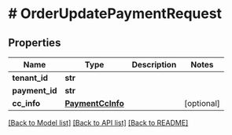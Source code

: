 # # OrderUpdatePaymentRequest


## Properties 


Name | Type | Description | Notes
------------ | ------------- | ------------- | -------------
**tenant_id**| **str** |   |
**payment_id**| **str** |   |
**cc_info**| [**PaymentCcInfo**](PaymentCcInfo.md) |   | [optional]


[[Back to Model list]](../../README.md#models) [[Back to API list]](../../README.md#endpoints) [[Back to README]](../../README.md)


